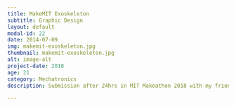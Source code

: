 ```yaml
---
title: MakeMIT Exoskeleton
subtitle: Graphic Design
layout: default
modal-id: 22
date: 2014-07-09
img: makemit-exoskeleton.jpg
thumbnail: makemit-exoskeleton.jpg
alt: image-alt
project-date: 2018
age: 21
category: Mechatronics
description: Submission after 24hrs in MIT Makeathon 2018 with my friends Adam Weld and Padraig Lysandrou.

---
```

